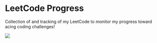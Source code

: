 # LeetCode Progress 
Collection of and tracking of my LeetCode to monitor my progress toward acing coding challenges!



![](https://leetcard.jacoblin.cool/aliuCS?theme=light,unicorn)
